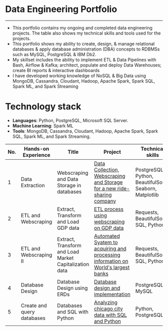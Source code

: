 # Data Engineering Portfolio

---

- This portfolio contains my ongoing and completed data engineering projects. The table also shows my technical skills and tools used for the projects.
- This portfolio shows my ability to create, design, & manage relational databases & apply database administration (DBA) concepts to RDBMSs such as MySQL, PostgreSQL & IBM Db2.
- My skillset includes the ability to implement ETL & Data Pipelines with Bash, Airflow & Kafka; architect, populate and deploy Data Warehouses; create BI reports & interactive dashboards
- I have developed working knowledge of NoSQL & Big Data using MongoDB, Cassandra, Cloudant, Hadoop, Apache Spark, Spark SQL, Spark ML, and Spark Streaming

# Technology stack
- **Languages**: Python, PostgreSQL, Microsoft SQL Server.
- **Machine Learning**: Spark ML
- **Tools**: MongoDB, Cassandra, Cloudant, Hadoop, Apache Spark, Spark SQL, Spark ML, and Spark Streaming.

| No. |    Hands-on Experience |            Title                 |        Project       | Technical skills       |  Completed   |
|---- |   -------------------- |   ------------------------------ |     -------------   |--------------- |  ---------   |
|1    |   Data Extraction   |     Webscraping and Data Storage in databases          | [Data Collection, Webscraping and Storage for a new ride-sharing company](https://github.com/chuksoo/ride_sharing_analytics/blob/main/ride_sharing_SQL.ipynb)           | PostgreSQL, Python, BeautifulSoup, Seaborn, Matplotlib |       &#9744; |
|2    |   ETL and Webscraping | Extract, Transform and Load GDP data | [ETL process using webscraping on GDP data](https://github.com/chuksoo/Data-Engineering-Portfolio/blob/main/Extract%2C%20Transform%20and%20Load%20GDP%20data/etl_project_gdp.ipynb) | Requests, BeautifulSoup, SQL, Python | &#9745; |
|3    |   ETL and Webscraping II | Extract, Transform and Load Market Capitalization data | [Automated Syatem to acquiring and processing information on World's largest banks](https://github.com/chuksoo/Data-Engineering-Portfolio/tree/main/Extract%2C%20Transform%20and%20Load%20Market%20Capitalization%20data) | Requests, BeautifulSoup, SQL, Python | &#9745; |
|4    |   Database Design  |  Database Design using ERDs   | [Database design and implementation](https://github.com/chuksoo/Data-Engineering-Portfolio/blob/main/Database%20Design%20and%20Implementation/database%20design%20and%20implementation.ipynb)           | PostgreSQL, MySQL |       &#9745; |
|5    |   Create and query databases  |  Databases and SQL with Python   | [Analyzing chicago city data with SQL and Python](https://github.com/chuksoo/IBM-Data-Engineering-Professional/blob/main/Course%205%20-%20Databases%20and%20SQL%20for%20Data%20Science%20with%20Python/Chicago%20data%20analysis%20with%20SQL%20and%20Python.ipynb) | Python, PostgreSQL |       &#9745; |
